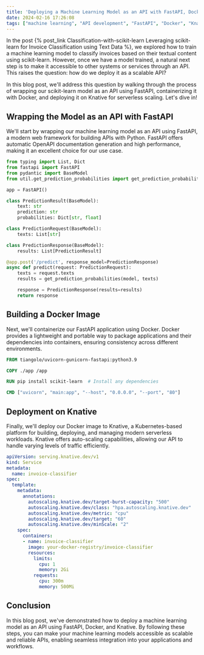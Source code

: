 ```yaml
---
title: 'Deploying a Machine Learning Model as an API with FastAPI, Docker, and Knative'
date: 2024-02-16 17:26:08
tags: ["machine learning", "API development", "FastAPI", "Docker", "Knative", "model deployment", "serverless scaling"]
---
```


In the post {% post_link Classification-with-scikit-learn Leveraging scikit-learn for Invoice Classification using Text Data %}, we explored how to train a machine learning model to classify invoices based on their textual content using scikit-learn. However, once we have a model trained, a natural next step is to make it accessible to other systems or services through an API. This raises the question: how do we deploy it as a scalable API?

In this blog post, we'll address this question by walking through the process of wrapping our scikit-learn model as an API using FastAPI, containerizing it with Docker, and deploying it on Knative for serverless scaling. Let's dive in!

## Wrapping the Model as an API with FastAPI

We'll start by wrapping our machine learning model as an API using FastAPI, a modern web framework for building APIs with Python. FastAPI offers automatic OpenAPI documentation generation and high performance, making it an excellent choice for our use case.

```python
from typing import List, Dict
from fastapi import FastAPI
from pydantic import BaseModel
from util.get_prediction_probabilities import get_prediction_probabilities

app = FastAPI()

class PredictionResult(BaseModel):
    text: str
    prediction: str
    probabilities: Dict[str, float]

class PredictionRequest(BaseModel):
    texts: List[str]

class PredictionResponse(BaseModel):
    results: List[PredictionResult]

@app.post('/predict', response_model=PredictionResponse)
async def predict(request: PredictionRequest):
    texts = request.texts
    results = get_prediction_probabilities(model, texts)

    response = PredictionResponse(results=results)
    return response
```

## Building a Docker Image

Next, we'll containerize our FastAPI application using Docker. Docker provides a lightweight and portable way to package applications and their dependencies into containers, ensuring consistency across different environments.

```Dockerfile
FROM tiangolo/uvicorn-gunicorn-fastapi:python3.9

COPY ./app /app

RUN pip install scikit-learn  # Install any dependencies

CMD ["uvicorn", "main:app", "--host", "0.0.0.0", "--port", "80"]
```

## Deployment on Knative

Finally, we'll deploy our Docker image to Knative, a Kubernetes-based platform for building, deploying, and managing modern serverless workloads. Knative offers auto-scaling capabilities, allowing our API to handle varying levels of traffic efficiently.

```yaml
apiVersion: serving.knative.dev/v1
kind: Service
metadata:
  name: invoice-classifier
spec:
  template:
    metadata:
      annotations:
        autoscaling.knative.dev/target-burst-capacity: "500"
        autoscaling.knative.dev/class: "hpa.autoscaling.knative.dev"
        autoscaling.knative.dev/metric: "cpu"
        autoscaling.knative.dev/target: "60"
        autoscaling.knative.dev/minScale: "2"
    spec:
      containers:
      - name: invoice-classifier
        image: your-docker-registry/invoice-classifier
        resources:
          limits:
            cpu: 1
            memory: 2Gi
          requests:
            cpu: 300m
            memory: 500Mi
```

## Conclusion

In this blog post, we've demonstrated how to deploy a machine learning model as an API using FastAPI, Docker, and Knative. By following these steps, you can make your machine learning models accessible as scalable and reliable APIs, enabling seamless integration into your applications and workflows.
